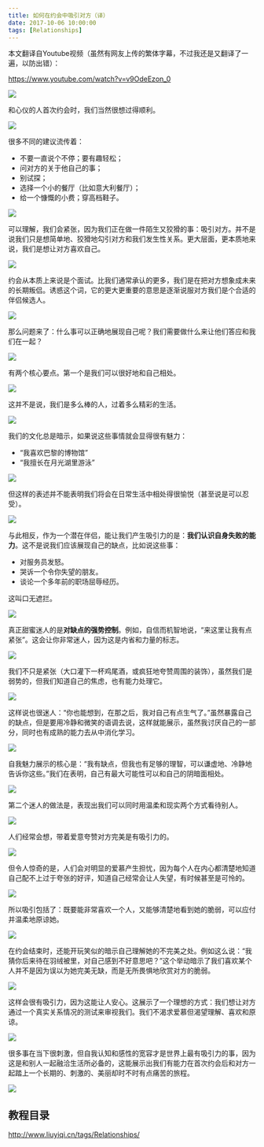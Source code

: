 ```yaml
---
title: 如何在约会中吸引对方（译）
date: 2017-10-06 10:00:00
tags: [Relationships]
---
```


本文翻译自Youtube视频（虽然有网友上传的繁体字幕，不过我还是又翻译了一遍，以防出错）：

https://www.youtube.com/watch?v=v9OdeEzon_0

![](https://ws4.sinaimg.cn/mw690/83900b4ely1fk8ta2iwdtj20zk0k07m3.jpg)

<!--more-->

和心仪的人首次约会时，我们当然很想过得顺利。

![](https://ws4.sinaimg.cn/mw690/83900b4ely1fk8td8g2e3j20hs0a0jua.jpg)

很多不同的建议流传着：

- 不要一直说个不停；要有趣轻松；
- 问对方的关于他自己的事；
- 别试探；
- 选择一个小的餐厅（比如意大利餐厅）；
- 给一个慷慨的小费；穿高档鞋子。

![](https://ws4.sinaimg.cn/mw690/83900b4ely1fk8tjhr6woj20hs0a0q4o.jpg)

可以理解，我们会紧张，因为我们正在做一件陌生又狡猾的事：吸引对方。并不是说我们只是想简单地、狡猾地勾引对方和我们发生性关系。更大层面，更本质地来说，我们是想让对方喜欢自己。

![](https://ws4.sinaimg.cn/mw690/83900b4egy1fk8uq736w6j20hs0a0q4v.jpg)


约会从本质上来说是个面试。比我们通常承认的更多，我们是在把对方想象成未来的长期叛侣。诱惑这个词，它的更大更重要的意思是逐渐说服对方我们是个合适的伴侣候选人。

![](https://ws4.sinaimg.cn/mw690/83900b4egy1fk8tz3brhtj20hs0a0tc4.jpg)

那么问题来了：什么事可以正确地展现自己呢？我们需要做什么来让他们答应和我们在一起？

![](https://ws4.sinaimg.cn/mw690/83900b4egy1fk8u0x5lbxj20hs0a0wg1.jpg)

有两个核心要点。第一个是我们可以很好地和自己相处。

![](https://ws4.sinaimg.cn/mw690/83900b4egy1fk8u2l5bpgj20hs0a041i.jpg)

这并不是说，我们是多么棒的人，过着多么精彩的生活。

![](https://ws4.sinaimg.cn/mw690/83900b4egy1fk8u3a4y0cj20hs0a076s.jpg)

我们的文化总是暗示，如果说这些事情就会显得很有魅力：

- “我喜欢巴黎的博物馆”
- “我擅长在月光湖里游泳”

![](https://ws4.sinaimg.cn/mw690/83900b4egy1fk8u4lmu24j20hs0a0dhv.jpg)

但这样的表述并不能表明我们将会在日常生活中相处得很愉悦（甚至说是可以忍受）。

![](https://ws4.sinaimg.cn/mw690/83900b4egy1fk8u5fliv2j20hs0a0wgg.jpg)

与此相反，作为一个潜在伴侣，能让我们产生吸引力的是：**我们认识自身失败的能力**。这不是说我们应该展现自己的缺点，比如说这些事：

- 对服务员发怒。
- 哭诉一个令你失望的朋友。
- 谈论一个多年前的职场屈辱经历。

这叫口无遮拦。

![](https://ws4.sinaimg.cn/mw690/83900b4egy1fk8u6ppft4j20hs0a0gn8.jpg)

真正甜蜜迷人的是**对缺点的强势控制**。例如，自信而机智地说，“来这里让我有点紧张”。这会让你非常迷人，因为这是内省和力量的标志。

![](https://ws4.sinaimg.cn/mw690/83900b4egy1fk8u9hl84wj20hs0a0jt7.jpg)

我们不只是紧张（大口灌下一杯鸡尾酒，或疯狂地夸赞周围的装饰），虽然我们是弱势的，但我们知道自己的焦虑，也有能力处理它。

![](https://ws4.sinaimg.cn/mw690/83900b4egy1fk8ua6q4y1j20hs0a00vg.jpg)

这样说也很迷人：“你也能想到，在那之后，我对自己有点生气了。”虽然暴露自己的缺点，但是要用冷静和微笑的语调去说，这样就能展示，虽然我讨厌自己的一部分，同时也有成熟的能力去从中消化学习。

![](https://ws4.sinaimg.cn/mw690/83900b4egy1fk8ucmzw6hj20hs0a0abs.jpg)

自我魅力展示的核心是：“我有缺点，但我也有足够的理智，可以谦虚地、冷静地告诉你这些。”我们在表明，自己有最大可能性可以和自己的阴暗面相处。

![](https://ws4.sinaimg.cn/mw690/83900b4egy1fk8uee5irjj20hs0a00z4.jpg)

第二个迷人的做法是，表现出我们可以同时用温柔和现实两个方式看待别人。

![](https://ws4.sinaimg.cn/mw690/83900b4egy1fk8ufmm3r4j20hs0a0go1.jpg)

人们经常会想，带着爱意夸赞对方完美是有吸引力的。

![](https://ws4.sinaimg.cn/mw690/83900b4egy1fk8uh0yys8j20hs0a0n11.jpg)

但令人惊奇的是，人们会对明显的爱慕产生担忧，因为每个人在内心都清楚地知道自己配不上过于夸张的好评，知道自己经常会让人失望，有时候甚至是可怜的。

![](https://ws4.sinaimg.cn/mw690/83900b4egy1fk8uht7jonj20hs0a079h.jpg)

所以吸引包括了：既要能非常喜欢一个人，又能够清楚地看到她的脆弱，可以应付并温柔地原谅她。

![](https://ws4.sinaimg.cn/mw690/83900b4egy1fk8uiwu46tj20hs0a0tar.jpg)

在约会结束时，还能开玩笑似的暗示自己理解她的不完美之处。例如这么说：“我猜你后来待在羽绒被里，对自己感到不好意思吧？”这个举动暗示了我们喜欢某个人并不是因为误以为她完美无缺，而是无所畏惧地欣赏对方的脆弱。

![](https://ws4.sinaimg.cn/mw690/83900b4egy1fk8ul4h284j20hs0a0q59.jpg)

这样会很有吸引力，因为这能让人安心。这展示了一个理想的方式：我们想让对方通过一个真实关系情况的测试来审视我们。我们不渴求爱慕但渴望理解、喜欢和原谅。

![](https://ws4.sinaimg.cn/mw690/83900b4egy1fk8unv4u9tj20hs0a0ads.jpg)

很多事在当下很刺激，但自我认知和感性的宽容才是世界上最有吸引力的事，因为这是和别人一起融洽生活所必备的，这能展示出我们有能力在首次约会后和对方一起踏上一个长期的、刺激的、美丽却时不时有点痛苦的旅程。

![](https://ws4.sinaimg.cn/mw690/83900b4egy1fk8uozrvksj20hs0a0djo.jpg)

## 教程目录

<http://www.liuyiqi.cn/tags/Relationships/>
